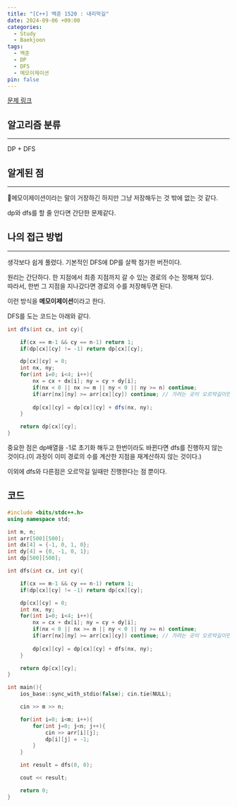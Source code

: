 ```yaml
---
title: "[C++] 백준 1520 : 내리막길"
date: 2024-09-06 +09:00
categories:
  - Study
  - Baekjoon
tags:
  - 백준
  - DP
  - DFS
  - 메모이제이션
pin: false
---
```

 [문제 링크](https://www.acmicpc.net/problem/1520)

## 알고리즘 분류
---
DP + DFS

## 알게된 점
---
메모이제이션이라는 말이 거창하긴 하지만 그냥 저장해두는 것 밖에 없는 것 같다.

dp와 dfs를 할 줄 안다면 간단한 문제같다.

## 나의 접근 방법
---
생각보다 쉽게 풀렸다. 기본적인 DFS에 DP를 살짝 첨가한 버전이다. 

원리는 간단하다. 한 지점에서 최종 지점까지 갈 수 있는 경로의 수는 정해져 있다.    
따라서, 한번 그 지점을 지나갔다면 경로의 수를 저장해두면 된다.

이런 방식을 **메모이제이션**이라고 한다.

DFS를 도는 코드는 아래와 같다.

```java
int dfs(int cx, int cy){

    if(cx == m-1 && cy == n-1) return 1;
    if(dp[cx][cy] != -1) return dp[cx][cy];

    dp[cx][cy] = 0;
    int nx, ny;
    for(int i=0; i<4; i++){
        nx = cx + dx[i]; ny = cy + dy[i];
        if(nx < 0 || nx >= m || ny < 0 || ny >= n) continue;
        if(arr[nx][ny] >= arr[cx][cy]) continue; // 가려는 곳이 오르막길이면 패스
    
        dp[cx][cy] = dp[cx][cy] + dfs(nx, ny);
    }

    return dp[cx][cy];
}
```

중요한 점은 dp배열을 -1로 초기화 해두고 한번이라도 바뀐다면 dfs를 진행하지 않는 것이다.(이 과정이 이미 경로의 수를 계산한 지점을 재계산하지 않는 것이다.)

이외에 dfs와 다른점은 오르막길 일때만 진행한다는 점 뿐이다.

코드
---
```cpp
#include <bits/stdc++.h>
using namespace std;

int m, n;
int arr[500][500];
int dx[4] = {-1, 0, 1, 0};
int dy[4] = {0, -1, 0, 1};
int dp[500][500];

int dfs(int cx, int cy){

    if(cx == m-1 && cy == n-1) return 1;
    if(dp[cx][cy] != -1) return dp[cx][cy];

    dp[cx][cy] = 0;
    int nx, ny;
    for(int i=0; i<4; i++){
        nx = cx + dx[i]; ny = cy + dy[i];
        if(nx < 0 || nx >= m || ny < 0 || ny >= n) continue;
        if(arr[nx][ny] >= arr[cx][cy]) continue; // 가려는 곳이 오르막길이면 패스
    
        dp[cx][cy] = dp[cx][cy] + dfs(nx, ny);
    }

    return dp[cx][cy];
}

int main(){
    ios_base::sync_with_stdio(false); cin.tie(NULL);

    cin >> m >> n;

    for(int i=0; i<m; i++){
        for(int j=0; j<n; j++){
            cin >> arr[i][j];
            dp[i][j] = -1;
        }
    }

    int result = dfs(0, 0);

    cout << result;

    return 0;
}
```